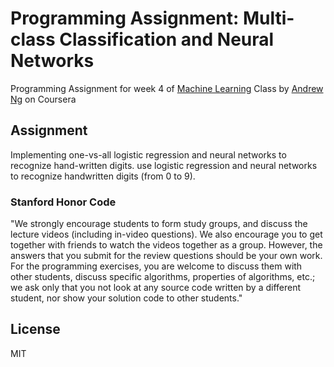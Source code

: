 # Programming Assignment: Multi-class Classification and Neural Networks

Programming Assignment for week 4 of [Machine Learning] Class by [Andrew Ng] on Coursera

## Assignment
Implementing one-vs-all logistic regression and neural networks to recognize hand-written digits. use logistic regression and neural networks to recognize handwritten digits (from 0 to 9).

### Stanford Honor Code
"We strongly encourage students to form study groups, and discuss the lecture videos (including in-video questions). We also encourage you to get together with friends to watch the videos together as a group. However, the answers that you submit for the review questions should be your own work. For the programming exercises, you are welcome to discuss them with other students, discuss specific algorithms, properties of algorithms, etc.; we ask only that you not look at any source code written by a different student, nor show your solution code to other students."




License
----

MIT

   
   [Andrew Ng]: <www.andrewng.org>
   [Machine Learning]: http://www.ml-class.org/
